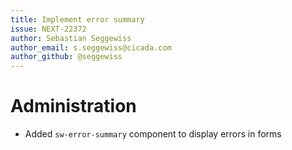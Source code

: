 ```yaml
---
title: Implement error summary
issue: NEXT-22372
author: Sebastian Seggewiss
author_email: s.seggewiss@cicada.com
author_github: @seggewiss
---
```

# Administration
* Added `sw-error-summary` component to display errors in forms
